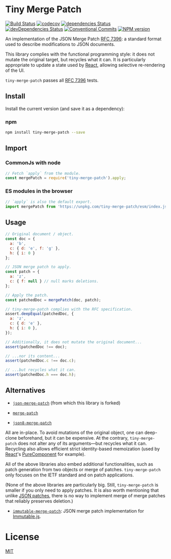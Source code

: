 Tiny Merge Patch
================

[![Build Status](https://travis-ci.org/QuentinRoy/tiny-merge-patch.svg?branch=master)](https://travis-ci.org/QuentinRoy/tiny-merge-patch)
[![codecov](https://img.shields.io/codecov/c/github/QuentinRoy/tiny-merge-patch.svg)](https://codecov.io/gh/QuentinRoy/tiny-merge-patch)
[![dependencies Status](https://david-dm.org/quentinroy/tiny-merge-patch/status.svg)](https://david-dm.org/quentinroy/tiny-merge-patch)
[![devDependencies Status](https://david-dm.org/quentinroy/tiny-merge-patch/dev-status.svg)](https://david-dm.org/quentinroy/tiny-merge-patch?type=dev)
[![Conventional Commits](https://img.shields.io/badge/Conventional%20Commits-1.0.0-yellow.svg)](https://conventionalcommits.org)
[![NPM version](https://img.shields.io/npm/v/tiny-merge-patch.svg)](https://www.npmjs.com/package/tiny-merge-patch)

An implementation of the JSON Merge Patch
[RFC 7396](http://tools.ietf.org/html/rfc7396): a standard format used to
describe modifications to JSON documents. 

This library complies with the functional programming style: it does not mutate
the original target, but recycles what it can. It is particularly appropriate to update a state used by [React](https://reactjs.org), allowing selective re-rendering of the UI.

`tiny-merge-patch` passes all [RFC 7396](http://tools.ietf.org/html/rfc7396) tests.

## Install

Install the current version (and save it as a dependency):

### npm

```sh
npm install tiny-merge-patch --save
```

## Import

### CommonJs with node

```js
// Fetch `apply` from the module.
const mergePatch = require('tiny-merge-patch').apply;
```

### ES modules in the browser

```js
// `apply` is also the default export.
import mergePatch from 'https://unpkg.com/tiny-merge-patch/esm/index.js'
```

## Usage

```js
// Original document / object.
const doc = {
  a: 'b',
  c: { d: 'e', f: 'g' },
  h: { i: 0 }
};

// JSON merge patch to apply.
const patch = {
  a: 'z',
  c: { f: null } // null marks deletions.
};

// Apply the patch.
const patchedDoc = mergePatch(doc, patch);

// tiny-merge-patch complies with the RFC specification.
assert.deepEqual(patchedDoc, {
  a: 'z',
  c: { d: 'e' },
  h: { i: 0 },
});

// Additionally, it does not mutate the original document...
assert(patchedDoc !== doc);

// ...nor its content...
assert(patchedDoc.c !== doc.c);

// ...but recycles what it can.
assert(patchedDoc.h === doc.h);
```

## Alternatives

- [`json-merge-patch`](https://github.com/pierreinglebert/json-merge-patch) (from which this library is forked)

- [`merge-patch`](https://github.com/krisnye/merge-patch)

- [`json8-merge-patch`](https://github.com/JSON8/merge-patch)

All are in-place.
To avoid mutations of the original object, one can deep-clone beforehand, but it can be expensive.
At the contrary, `tiny-merge-patch` does not alter any of its arguments—but
recycles what it can.
Recycling also allows efficient strict identity-based memoization
(used by [React](https://reactjs.org)'s [PureComponent](https://reactjs.org/docs/react-api.html#reactpurecomponent) for example).

All of the above libraries also embed additional functionalities, such as patch generation from two objects or merge of patches.
`tiny-merge-patch` only focuses on the IETF standard and on patch applications.

(None of the above libraries are particularly big.
Still, `tiny-merge-patch` is smaller if you only need to apply patches.
It is also worth mentioning that unlike
[JSON patches](https://tools.ietf.org/html/rfc6902), there is no way to
implement merge of merge patches that reliably preserves deletion.)

- [`immutable-merge-patch`](https://www.npmjs.com/package/immutable-merge-patch): JSON merge patch implementation for [Immutable.js](https://facebook.github.io/immutable-js/).

# License

[MIT](./LICENSE)
